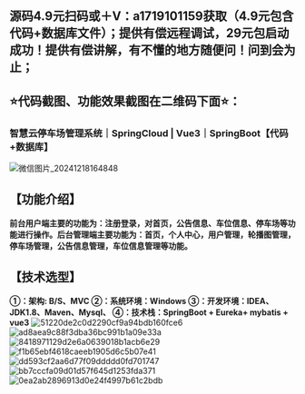 ## 源码4.9元扫码或＋V：a1719101159获取（4.9元包含代码+数据库文件）；提供有偿远程调试，29元包启动成功！提供有偿讲解，有不懂的地方随便问！问到会为止；
## ⭐代码截图、功能效果截图在二维码下面⭐：
### 智慧云停车场管理系统｜SpringCloud | Vue3｜SpringBoot【代码+数据库】
![微信图片_20241218164848](https://github.com/user-attachments/assets/646b2784-afb8-47ee-a4d4-5ccc9f96b331)

## 【功能介绍】
**前台用户端主要的功能为：注册登录，对首页，公告信息、车位信息、停车场等功能进行操作。后台管理端主要功能为：首页，个人中心，用户管理，轮播图管理，停车场管理，公告信息管理，车位信息管理等功能。**
## 【技术选型】
**①：架构: B/S、MVC
②：系统环境：Windows
③：开发环境：IDEA、JDK1.8、Maven、Mysql、
④：技术栈：SpringBoot + Eureka+ mybatis + vue3**
![51220de2c0d2290cf9a94bdb160fce6](https://github.com/user-attachments/assets/f2aecf2d-809a-408d-8e5e-4887e58b13ee)
![ad8aea9c88f3dba36bc991b1a09e33a](https://github.com/user-attachments/assets/760a48bd-a938-44a6-8854-85b4ea96059d)
![8418971129d2e6a0639018b1acb6e29](https://github.com/user-attachments/assets/60555f6d-2d38-4600-839c-b83795650ed6)
![f1b65ebf4618caeeb1905d6c5b07e41](https://github.com/user-attachments/assets/d074318c-50e8-4fc6-a930-ece6ff6616f9)
![dd593cf2aa6d77f09ddddd0fd701747](https://github.com/user-attachments/assets/0c19e6e1-f0cc-4aa6-ad81-3ca619c51d2f)
![bb7cccfa09d01d57f645d1253fda371](https://github.com/user-attachments/assets/ac315888-944a-4781-80f5-622284ba0830)
![0ea2ab2896913d0e24f4997b61c2bdb](https://github.com/user-attachments/assets/d90ff21c-4745-4d67-aed5-4b07a9898d87)
